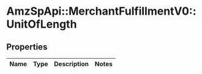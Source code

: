 # AmzSpApi::MerchantFulfillmentV0::UnitOfLength

## Properties
Name | Type | Description | Notes
------------ | ------------- | ------------- | -------------

